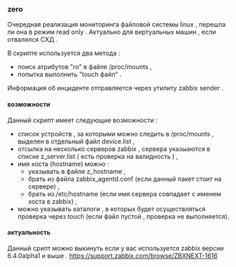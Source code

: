 ### zero

Очередная реализация мониторинга файловой системы linux , перешла ли она в режим read only .
Актуально для виртуальных машин , если отвалился СХД .

В скрипте используется два метода : 
  - поиск атрибутов "ro" в файле /proc/mounts ,
  - попытка выполнить "touch файл" .

Информация об инциденте отправляется через утилиту zabbix sender .

#### возможности

Данный скрипт имеет следующие возможности :
  - список устройств , за которыми можно следить в /proc/mounts , выделен в отдельный файл device.list ,
  - отсылка на несколько серверов zabbix , сервера указыаются в списке z_server.list ( есть проверка на валидность ) ,
  - имя хоста (hostname) можно :
    - указывать в файле z_hostname ,
    - брать из файла zabbix_agentd.conf (если данный пакет стоит на сервере) ,
    - брать из /etc/hostname (если имя сервера совпадает с именем хоста в zabbix) ,
  - можно указывать каталоги , в которых будет осуществляться проверка через touch (если файл пустой , проверка не выполняется).

#### актуальность

Данный срипт можно выкинуть если у вас используется zabbix версии 6.4.0alpha1 и выше .
https://support.zabbix.com/browse/ZBXNEXT-1616
